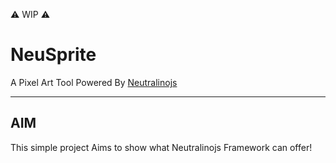 :warning: WIP :warning:

# NeuSprite
A Pixel Art Tool Powered By [Neutralinojs](https://github.com/neutralinojs/neutralinojs)

---

## AIM
This simple project Aims to show what Neutralinojs Framework can offer!
